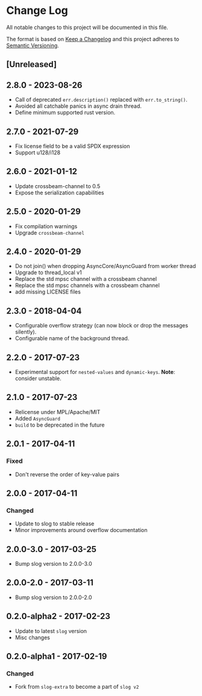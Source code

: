 # Change Log
All notable changes to this project will be documented in this file.

The format is based on [Keep a Changelog](http://keepachangelog.com/)
and this project adheres to [Semantic Versioning](http://semver.org/).

## [Unreleased]

## 2.8.0 - 2023-08-26

* Call of deprecated `err.description()` replaced with `err.to_string()`.
* Avoided all catchable panics in async drain thread.
* Define minimum supported rust version.

## 2.7.0 - 2021-07-29

* Fix license field to be a valid SPDX expression
* Support u128/i128

## 2.6.0 - 2021-01-12

* Update crossbeam-channel to 0.5
* Expose the serialization capabilities

## 2.5.0 - 2020-01-29

* Fix compilation warnings
* Upgrade `crossbeam-channel`

## 2.4.0 - 2020-01-29

* Do not join() when dropping AsyncCore/AsyncGuard from worker thread
* Upgrade to thread_local v1
* Replace the std mpsc channel with a crossbeam channel
* Replace the std mpsc channels with a crossbeam channel
* add missing LICENSE files

## 2.3.0 - 2018-04-04

* Configurable overflow strategy (can now block or drop the messages silently).
* Configurable name of the background thread.

## 2.2.0 - 2017-07-23

* Experimental support for `nested-values` and `dynamic-keys`. **Note**:
  consider unstable.

## 2.1.0 - 2017-07-23

* Relicense under MPL/Apache/MIT
* Added `AsyncGuard`
* `build` to be deprecated in the future


## 2.0.1 - 2017-04-11
### Fixed

* Don't reverse the order of key-value pairs

## 2.0.0 - 2017-04-11
### Changed
* Update to slog to stable release
* Minor improvements around overflow documentation

## 2.0.0-3.0 - 2017-03-25

* Bump slog version to 2.0.0-3.0

## 2.0.0-2.0 - 2017-03-11

* Bump slog version to 2.0.0-2.0

## 0.2.0-alpha2 - 2017-02-23

* Update to latest `slog` version
* Misc changes

## 0.2.0-alpha1 - 2017-02-19
### Changed

* Fork from `slog-extra` to become a part of `slog v2`
